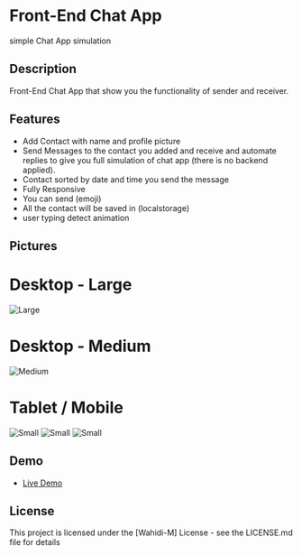 # Front-End Chat App

simple Chat App simulation

## Description

Front-End Chat App that show you the functionality of sender and receiver.

## Features

- Add Contact with name and profile picture
- Send Messages to the contact you added and receive and automate replies to give you full simulation of chat app (there is no backend applied).
- Contact sorted by date and time you send the message
- Fully Responsive
- You can send (emoji)
- All the contact will be saved in (localstorage)
- user typing detect animation

## Pictures

# Desktop - Large
![Large](https://github.com/M-Wahidi/Chat-App/blob/master/app_images/desktop_large.png)
# Desktop - Medium
![Medium](https://github.com/M-Wahidi/Chat-App/blob/master/app_images/desktop_medium.png)
# Tablet / Mobile
![Small](https://github.com/M-Wahidi/Chat-App/blob/master/app_images/mobile_1.png)
![Small](https://github.com/M-Wahidi/Chat-App/blob/master/app_images/mobile_2.png)
![Small](https://github.com/M-Wahidi/Chat-App/blob/master/app_images/mobile_3.png)

## Demo

- [Live Demo](https://m-wahidi.github.io/Chat-App/)

## License

This project is licensed under the [Wahidi-M] License - see the LICENSE.md file for details
